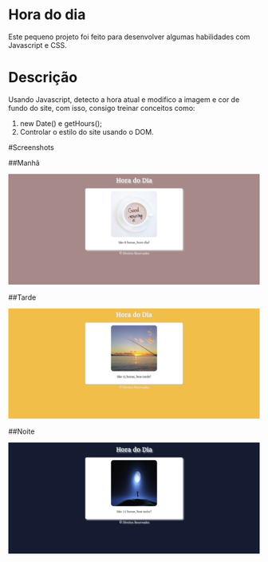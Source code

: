 # Hora do dia

Este pequeno projeto foi feito para desenvolver algumas habilidades com Javascript e CSS.

# Descrição

Usando Javascript, detecto a hora atual e modifico a imagem e cor de fundo do site, com isso, consigo treinar conceitos como:

1. new Date() e getHours();
2. Controlar o estilo do site usando o DOM.

#Screenshots

##Manhã

![Imagem-manha](https://github.com/JGA7077/hora-do-dia/blob/master/screenshots/dia.png?raw=true "Layout pela manhã")

##Tarde

![Imagem-tarde](https://github.com/JGA7077/hora-do-dia/blob/master/screenshots/tarde.png?raw=true "Layout pela tarde")

##Noite

![Imagem-manha](https://github.com/JGA7077/hora-do-dia/blob/master/screenshots/noite.png?raw=true "Layout pela noite")
